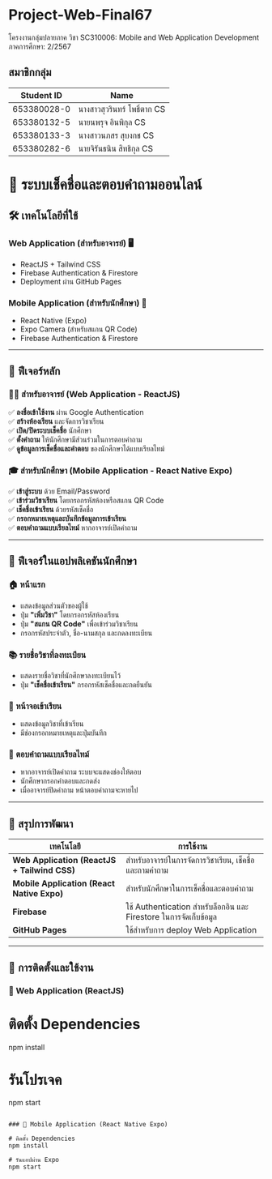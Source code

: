 # Project-Web-Final67
โครงงานกลุ่มปลายภาค 
วิชา SC310006: Mobile and Web Application Development
ภาคการศึกษา: 2/2567

## สมาชิกกลุ่ม

| Student ID       | Name                          |
|-------------------|-------------------------------|
| 653380028-0      | นางสาวสุวรินทร์ โพธิ์ตาก CS       |
| 653380132-5      | นายนพรุจ อินพิกุล CS         |
| 653380133-3      | นางสาวนภสร สุบงกช CS     |
| 653380282-6      | นายจิรันธนิน สิทธิกุล CS        |

# 📌 ระบบเช็คชื่อและตอบคำถามออนไลน์

## 🛠 เทคโนโลยีที่ใช้
### Web Application (สำหรับอาจารย์) 🖥
- ReactJS + Tailwind CSS
- Firebase Authentication & Firestore
- Deployment ผ่าน GitHub Pages

### Mobile Application (สำหรับนักศึกษา) 📱
- React Native (Expo)
- Expo Camera (สำหรับสแกน QR Code)
- Firebase Authentication & Firestore

---

## 🚀 ฟีเจอร์หลัก

### 👨‍🏫 สำหรับอาจารย์ (Web Application - ReactJS)
✅ **ลงชื่อเข้าใช้งาน** ผ่าน Google Authentication  
✅ **สร้างห้องเรียน** และจัดการวิชาเรียน  
✅ **เปิด/ปิดระบบเช็คชื่อ** นักศึกษา  
✅ **ตั้งคำถาม** ให้นักศึกษามีส่วนร่วมในการตอบคำถาม  
✅ **ดูข้อมูลการเช็คชื่อและคำตอบ** ของนักศึกษาได้แบบเรียลไทม์  

### 🎓 สำหรับนักศึกษา (Mobile Application - React Native Expo)
✅ **เข้าสู่ระบบ** ด้วย Email/Password  
✅ **เข้าร่วมวิชาเรียน** โดยกรอกรหัสห้องหรือสแกน QR Code  
✅ **เช็คชื่อเข้าเรียน** ด้วยรหัสเช็คชื่อ  
✅ **กรอกหมายเหตุและบันทึกข้อมูลการเข้าเรียน**  
✅ **ตอบคำถามแบบเรียลไทม์** หากอาจารย์เปิดคำถาม  

---

## 📌 ฟีเจอร์ในแอปพลิเคชันนักศึกษา

### 🏠 หน้าแรก
- แสดงข้อมูลส่วนตัวของผู้ใช้
- ปุ่ม **"เพิ่มวิชา"** โดยกรอกรหัสห้องเรียน
- ปุ่ม **"สแกน QR Code"** เพื่อเข้าร่วมวิชาเรียน
- กรอกรหัสประจำตัว, ชื่อ-นามสกุล และกดลงทะเบียน

### 📚 รายชื่อวิชาที่ลงทะเบียน
- แสดงรายชื่อวิชาที่นักศึกษาลงทะเบียนไว้
- ปุ่ม **"เช็คชื่อเข้าเรียน"** กรอกรหัสเช็คชื่อและกดยืนยัน

### 🏫 หน้าจอเข้าเรียน
- แสดงข้อมูลวิชาที่เข้าเรียน
- มีช่องกรอกหมายเหตุและปุ่มบันทึก

### 📝 ตอบคำถามแบบเรียลไทม์
- หากอาจารย์เปิดคำถาม ระบบจะแสดงช่องให้ตอบ
- นักศึกษากรอกคำตอบและกดส่ง
- เมื่ออาจารย์ปิดคำถาม หน้าตอบคำถามจะหายไป

---

## 🎯 สรุปการพัฒนา
| เทคโนโลยี | การใช้งาน |
|------------|-----------|
| **Web Application (ReactJS + Tailwind CSS)** | สำหรับอาจารย์ในการจัดการวิชาเรียน, เช็คชื่อ และถามคำถาม |
| **Mobile Application (React Native Expo)** | สำหรับนักศึกษาในการเช็คชื่อและตอบคำถาม |
| **Firebase** | ใช้ Authentication สำหรับล็อกอิน และ Firestore ในการจัดเก็บข้อมูล |
| **GitHub Pages** | ใช้สำหรับการ deploy Web Application |

---

## 🎉 การติดตั้งและใช้งาน
### 🔧 Web Application (ReactJS)

# ติดตั้ง Dependencies
npm install

# รันโปรเจค
npm start
```

### 📱 Mobile Application (React Native Expo)

# ติดตั้ง Dependencies
npm install

# รันแอปผ่าน Expo
npm start

